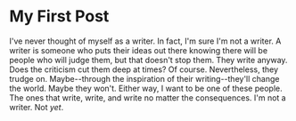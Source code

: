 # __My First Post__

  I've never thought of myself as a writer. In fact, I'm sure I'm not a writer. A writer is someone who puts their ideas out there knowing
  there will be people who will judge them, but that doesn't stop them. They write anyway. Does the criticism cut them deep at times? Of
  course. Nevertheless, they trudge on. Maybe--through the inspiration of their writing--they'll change the world. Maybe they won't. Either
  way, I want to be one of these people. The ones that write, write, and write no matter the consequences. I'm not a writer. Not _yet_.
